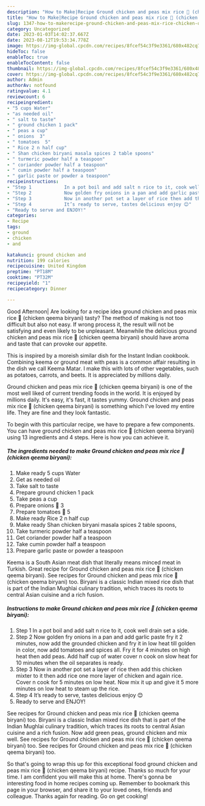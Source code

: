 ```yaml
---
description: "How to Make|Recipe Ground chicken and peas mix rice 🍚 (chicken qeema biryani) {That is Special"
title: "How to Make|Recipe Ground chicken and peas mix rice 🍚 (chicken qeema biryani) {That is Special"
slug: 1347-how-to-makerecipe-ground-chicken-and-peas-mix-rice-chicken-qeema-biryani-that-is-special
category: Uncategorized
date: 2023-01-03T14:02:37.667Z
date: 2023-08-12T19:53:34.778Z
image: https://img-global.cpcdn.com/recipes/8fcef54c3f9e3361/680x482cq70/ground-chicken-and-peas-mix-rice-chicken-qeema-biryani-recipe-main-photo.jpg
hideToc: false
enableToc: true
enableTocContent: false
thumbnail: https://img-global.cpcdn.com/recipes/8fcef54c3f9e3361/680x482cq70/ground-chicken-and-peas-mix-rice-chicken-qeema-biryani-recipe-main-photo.jpg
cover: https://img-global.cpcdn.com/recipes/8fcef54c3f9e3361/680x482cq70/ground-chicken-and-peas-mix-rice-chicken-qeema-biryani-recipe-main-photo.jpg
author: Admin
authorAv: notfound
ratingvalue: 4.1
reviewcount: 6
recipeingredient:
- "5 cups Water"
- "as needed oil"
- " salt to taste"
- " ground chicken 1 pack"
- " peas a cup"
- " onions  3"
- " tomatoes  5"
- " Rice 2 n half cup"
- " Shan chicken biryani masala spices 2 table spoons"
- " turmeric powder half a teaspoon"
- " coriander powder half a teaspoon"
- " cumin powder half a teaspoon"
- " garlic paste or powder a teaspoon"
recipeinstructions:
- "Step 1            In a pot boil and add salt n rice to it, cook well drain set a side."
- "Step 2            Now golden fry onions in a pan and add garlic paste fry it 2 minutes, now add the grounded chicken and fry it in low heat till golden in color, now add tomatoes and spices all. Fry it for 4 minutes on high heat then add peas. Add half cup of water cover n cook on slow heat for 10 minutes when the oil separates is ready."
- "Step 3            Now in another pot set a layer of rice then add this chicken mixter to it then add rice one more layer of chicken and again rice. Cover n cook for 5 minutes on low heat. Now mix it up and give it 5 more minutes on low heat to steam up the rice."
- "Step 4            It’s ready to serve, tastes delicious enjoy 😊"
- "Ready to serve and ENJOY!"
categories:
- Recipe
tags:
- ground
- chicken
- and

katakunci: ground chicken and 
nutrition: 199 calories
recipecuisine: United Kingdom
preptime: "PT18M"
cooktime: "PT32M"
recipeyield: "1"
recipecategory: Dinner

---
```



Good Afternoon| Are looking for a recipe idea ground chicken and peas mix rice 🍚 (chicken qeema biryani) tasty? The method of making is not too difficult but also not easy. If wrong process it, the result will not be satisfying and even likely to be unpleasant. Meanwhile the delicious ground chicken and peas mix rice 🍚 (chicken qeema biryani) should have aroma and taste that can provoke our appetite.





This is inspired by a moreish similar dish for the Instant Indian cookbook. Combining keema or ground meat with peas is a common affair resulting in the dish we call Keema Matar. I make this with lots of other vegetables, such as potatoes, carrots, and beets. It is appreciated by millions daily.

Ground chicken and peas mix rice 🍚 (chicken qeema biryani) is one of the most well liked of current trending foods in the world. It is enjoyed by millions daily. It's easy, it's fast, it tastes yummy. Ground chicken and peas mix rice 🍚 (chicken qeema biryani) is something which I've loved my entire life. They are fine and they look fantastic.


To begin with this particular recipe, we have to prepare a few components. You can have ground chicken and peas mix rice 🍚 (chicken qeema biryani) using 13 ingredients and 4 steps. Here is how you can achieve it.

<!--inarticleads1-->

##### The ingredients needed to make Ground chicken and peas mix rice 🍚 (chicken qeema biryani):

1. Make ready 5 cups Water
1. Get as needed oil
1. Take  salt to taste
1. Prepare  ground chicken 1 pack
1. Take  peas a cup
1. Prepare  onions 🧅 3
1. Prepare  tomatoes 🍅 5
1. Make ready  Rice 2 n half cup
1. Make ready  Shan chicken biryani masala spices 2 table spoons,
1. Take  turmeric powder half a teaspoon
1. Get  coriander powder half a teaspoon
1. Take  cumin powder half a teaspoon
1. Prepare  garlic paste or powder a teaspoon


Keema is a South Asian meat dish that literally means minced meat in Turkish. Great recipe for Ground chicken and peas mix rice 🍚 (chicken qeema biryani). See recipes for Ground chicken and peas mix rice 🍚 (chicken qeema biryani) too. Biryani is a classic Indian mixed rice dish that is part of the Indian Mughlai culinary tradition, which traces its roots to central Asian cuisine and a rich fusion. 

<!--inarticleads2-->

##### Instructions to make Ground chicken and peas mix rice 🍚 (chicken qeema biryani):

1. Step 1            In a pot boil and add salt n rice to it, cook well drain set a side.
1. Step 2            Now golden fry onions in a pan and add garlic paste fry it 2 minutes, now add the grounded chicken and fry it in low heat till golden in color, now add tomatoes and spices all. Fry it for 4 minutes on high heat then add peas. Add half cup of water cover n cook on slow heat for 10 minutes when the oil separates is ready.
1. Step 3            Now in another pot set a layer of rice then add this chicken mixter to it then add rice one more layer of chicken and again rice. Cover n cook for 5 minutes on low heat. Now mix it up and give it 5 more minutes on low heat to steam up the rice.
1. Step 4            It’s ready to serve, tastes delicious enjoy 😊
1. Ready to serve and ENJOY!

See recipes for Ground chicken and peas mix rice 🍚 (chicken qeema biryani) too. Biryani is a classic Indian mixed rice dish that is part of the Indian Mughlai culinary tradition, which traces its roots to central Asian cuisine and a rich fusion. Now add green peas, ground chicken and mix well. See recipes for Ground chicken and peas mix rice 🍚 (chicken qeema biryani) too. See recipes for Ground chicken and peas mix rice 🍚 (chicken qeema biryani) too. 

So that's going to wrap this up for this exceptional food ground chicken and peas mix rice 🍚 (chicken qeema biryani) recipe. Thanks so much for your time. I am confident you will make this at home. There's gonna be interesting food in home recipes coming up. Remember to bookmark this page in your browser, and share it to your loved ones, friends and colleague. Thanks again for reading. Go on get cooking!

